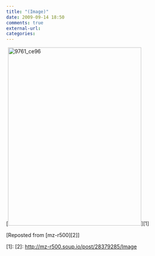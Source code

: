 ```yaml
---
title: "(Image)"
date: 2009-09-14 18:50
comments: true
external-url:
categories:
---
```

[<img src="http://1.asset.soup.io/asset/0460/9761_ce96.jpeg" width="360" height="480" alt="9761_ce96" />][1]

[Reposted from [mz-r500][2]]

  [1]: 
  [2]: http://mz-r500.soup.io/post/28379285/Image
